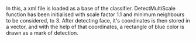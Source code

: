 In this, a xml file is loaded as a base of the classifier. DetectMultiScale function has been initialised with scale factor 1.1 and minimum neighbours to be considered, to 3. After detecting face, it's coordinates is then stored in a vector, and with the help of that coordinates, a rectangle of blue color is drawn as a mark of detection.
